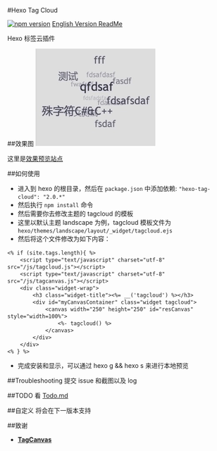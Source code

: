#Hexo Tag Cloud

[![npm version](https://badge.fury.io/js/hexo-tag-cloud.svg)](https://badge.fury.io/js/hexo-tag-cloud)
[English Version ReadMe](https://github.com/MikeCoder/hexo-tag-cloud/blob/master/README.md)

Hexo 标签云插件

##效果图
![TagCloud](./img/example.jpg)

这里是[效果预览站点](http://mikecoder.github.io)

##如何使用
+ 进入到 hexo 的根目录，然后在 `package.json` 中添加依赖: `"hexo-tag-cloud": "2.0.*"`
+ 然后执行 `npm install` 命令
+ 然后需要你去修改主题的 tagcloud 的模板
+ 这里以默认主题 landscape 为例，tagcloud 模板文件为 `hexo/themes/landscape/layout/_widget/tagcloud.ejs`
+ 然后将这个文件修改为如下内容：
```
<% if (site.tags.length){ %>
    <script type="text/javascript" charset="utf-8" src="/js/tagcloud.js"></script>
    <script type="text/javascript" charset="utf-8" src="/js/tagcanvas.js"></script>
    <div class="widget-wrap">
        <h3 class="widget-title"><%= __('tagcloud') %></h3>
        <div id="myCanvasContainer" class="widget tagcloud">
            <canvas width="250" height="250" id="resCanvas" style="width=100%">
                <%- tagcloud() %>
            </canvas>
        </div>
    </div>
<% } %>
```
+ 完成安装和显示，可以通过 hexo g && hexo s 来进行本地预览

##Troubleshooting
提交 issue 和截图以及 log

##TODO
看 [Todo.md](./TODO.md)

##自定义
将会在下一版本支持

##致谢
+ **[TagCanvas](http://www.goat1000.com/tagcanvas.php)**

